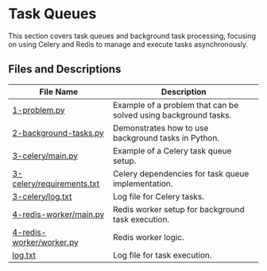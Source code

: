 # Task Queues

This section covers task queues and background task processing, focusing on using Celery and Redis to manage and execute tasks asynchronously.

## Files and Descriptions

| File Name                                      | Description                                                       |
|------------------------------------------------|-------------------------------------------------------------------|
| [1-problem.py](1-problem.py)                   | Example of a problem that can be solved using background tasks.   |
| [2-background-tasks.py](2-background-tasks.py) | Demonstrates how to use background tasks in Python.               |
| [3-celery/main.py](3-celery/main.py)           | Example of a Celery task queue setup.                             |
| [3-celery/requirements.txt](3-celery/requirements.txt) | Celery dependencies for task queue implementation.                |
| [3-celery/log.txt](3-celery/log.txt)           | Log file for Celery tasks.                                         |
| [4-redis-worker/main.py](4-redis-worker/main.py) | Redis worker setup for background task execution.                 |
| [4-redis-worker/worker.py](4-redis-worker/worker.py) | Redis worker logic.                                               |
| [log.txt](log.txt)                             | Log file for task execution.                                       |
